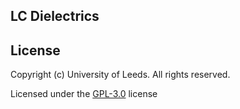 ## LC Dielectrics


## License
Copyright (c) University of Leeds. All rights reserved.

Licensed under the [GPL-3.0](LICENSE) license